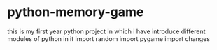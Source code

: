 # python-memory-game
this is my first year python project in which i have introduce different modules of python in it 
import random 
import pygame
import changes
